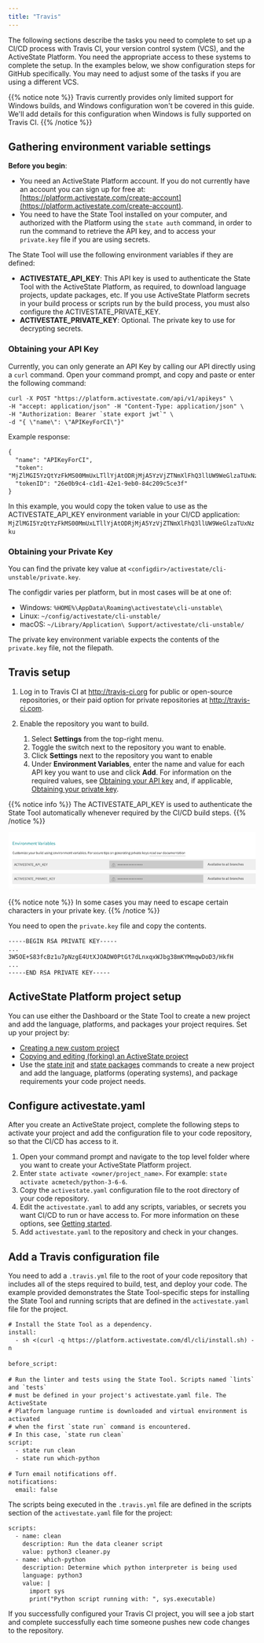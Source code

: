 ```yaml
---
title: "Travis"
---
```


The following sections describe the tasks you need to complete to set up a CI/CD process with Travis CI, your version control system (VCS), and the ActiveState Platform. You need the appropriate access to these systems to complete the setup. In the examples below, we show configuration steps for GitHub specifically. You may need to adjust some of the tasks if you are using a different VCS. 

{{% notice note %}}
Travis currently provides only limited support for Windows builds, and Windows configuration won't be covered in this guide. We'll add details for this configuration when Windows is fully supported on Travis CI.
{{% /notice %}}

## Gathering environment variable settings

**Before you begin**: 

* You need an ActiveState Platform account. If you do not currently have an account you can sign up for free at: [https://platform.activestate.com/create-account](https://platform.activestate.com/create-account). 
* You need to have the State Tool installed on your computer, and authorized with the Platform using the `state auth` command, in order to run the command to retrieve the API key, and to access your `private.key` file if you are using secrets.

The State Tool will use the following environment variables if they are defined:

* **ACTIVESTATE_API_KEY**: This API key is used to authenticate the State Tool with the ActiveState Platform, as required, to download language projects, update packages, etc. If you use ActiveState Platform secrets in your build process or scripts run by the build process, you must also configure the ACTIVESTATE_PRIVATE_KEY.
* **ACTIVESTATE_PRIVATE_KEY**: Optional. The private key to use for decrypting secrets.

### Obtaining your API Key

Currently, you can only generate an API Key by calling our API directly using a `curl` command. Open your command prompt, and copy and paste or enter the following command: 

```text
curl -X POST "https://platform.activestate.com/api/v1/apikeys" \
-H "accept: application/json" -H "Content-Type: application/json" \
-H "Authorization: Bearer `state export jwt`" \
-d "{ \"name\": \"APIKeyForCI\"}"
```

Example response:

```text
{
  "name": "APIKeyForCI",
  "token": "MjZlMGI5YzQtYzFkMS00MmUxLTllYjAtODRjMjA5YzVjZTNmXlFhQ3llUW9WeGlzaTUxNzku",
  "tokenID": "26e0b9c4-c1d1-42e1-9eb0-84c209c5ce3f"
}
```

In this example, you would copy the token value to use as the ACTIVESTATE_API_KEY environment variable in your CI/CD application: `MjZlMGI5YzQtYzFkMS00MmUxLTllYjAtODRjMjA5YzVjZTNmXlFhQ3llUW9WeGlzaTUxNzku`

### Obtaining your Private Key

You can find the private key value at `<configdir>/activestate/cli-unstable/private.key`.

The configdir varies per platform, but in most cases will be at one of:

* Windows: `%HOME%\AppData\Roaming\activestate\cli-unstable\`
* Linux: `~/config/activestate/cli-unstable/`
* macOS: `~/Library/Application\ Support/activestate/cli-unstable/`

The private key environment variable expects the contents of the `private.key` file, not the filepath.

## Travis setup

1. Log in to Travis CI at http://travis-ci.org for public or open-source repositories, or their paid option for private repositories at http://travis-ci.com.
2. Enable the repository you want to build.
    
    1. Select **Settings** from the top-right menu.
    2. Toggle the switch next to the repository you want to enable.
    3. Click **Settings** next to the repository you want to enable
    4. Under **Environment Variables**, enter the name and value for each API key you want to use and click **Add**. For information on the required values, see [Obtaining your API key](#obtaining-your-api-key) and, if applicable, [Obtaining your private key](#obtaining-your-private-key).
    
{{% notice info %}}
The ACTIVESTATE_API_KEY is used to authenticate the State Tool automatically whenever required by the CI/CD build steps.
{{% /notice %}}

![](travis-env-var.png)

{{% notice note %}}
In some cases you may need to escape certain characters in your private key. 
{{% /notice %}}

You need to open the `private.key` file and copy the contents.

```text
-----BEGIN RSA PRIVATE KEY-----
...
3W5OE+S83fcBz1u7pNzgE4UtXJOADW0PtGt7dLnxqxWJbg38mKYMmqwDoD3/HkfH
...
-----END RSA PRIVATE KEY-----
```

## ActiveState Platform project setup

You can use either the Dashboard or the State Tool to create a new project and add the language, platforms, and packages your project requires. Set up your project by:
    
* [Creating a new custom project](/projects/custom)
* [Copying and editing (forking) an ActiveState project](/projects/forks)
* Use the [state init](/state/commands/init) and [state packages](/state/commands/packages) commands to create a new project and add the language, platforms (operating systems), and package requirements your code project needs. 

## Configure activestate.yaml

After you create an ActiveState project, complete the following steps to activate your project and add the configuration file to your code repository, so that the CI/CD has access to it.

1. Open your command prompt and navigate to the top level folder where you want to create your ActiveState Platform project.
2. Enter `state activate <owner/project_name>`. For example: `state activate acmetech/python-3-6-6`.
3. Copy the `activestate.yaml` configuration file to the root directory of your code repository.
4. Edit the `activestate.yaml` to add any scripts, variables, or secrets you want CI/CD to run or have access to. For more information on these options, see [Getting started](/state/start).
5. Add `activestate.yaml` to the repository and check in your changes.

## Add a Travis configuration file

You need to add a `.travis.yml` file to the root of your code repository that includes all of the steps required to build, test, and deploy your code. The example provided demonstrates the State Tool-specific steps for installing the State Tool and running scripts that are defined in the `activestate.yaml` file for the project.

```text
# Install the State Tool as a dependency.
install:
  - sh <(curl -q https://platform.activestate.com/dl/cli/install.sh) -n

before_script:

# Run the linter and tests using the State Tool. Scripts named `lints` and `tests`
# must be defined in your project's activestate.yaml file. The ActiveState 
# Platform language runtime is downloaded and virtual environment is activated 
# when the first `state run` command is encountered. 
# In this case, `state run clean`  
script:
  - state run clean
  - state run which-python

# Turn email notifications off.
notifications:
  email: false
```

The scripts being executed in the `.travis.yml` file are defined in the scripts section of the `activestate.yaml` file for the project:

```text
scripts:
  - name: clean
    description: Run the data cleaner script
    value: python3 cleaner.py
  - name: which-python
    description: Determine which python interpreter is being used
    language: python3
    value: |
      import sys
      print("Python script running with: ", sys.executable)
```

If you successfully configured your Travis CI project, you will see a job start and complete successfully each time someone pushes new code changes to the repository.
